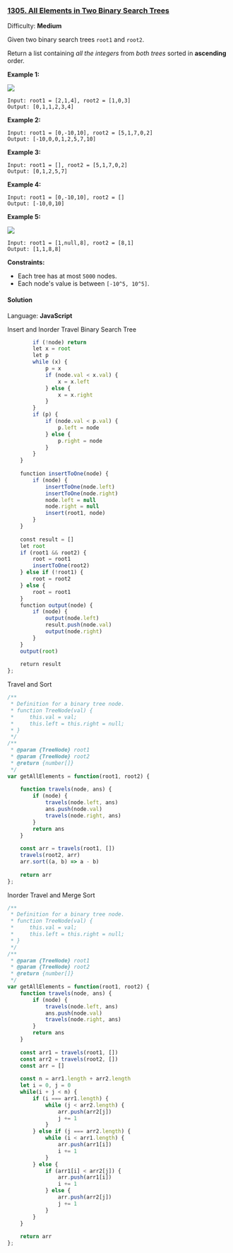 ### [1305\. All Elements in Two Binary Search Trees](https://leetcode.com/problems/all-elements-in-two-binary-search-trees/)

Difficulty: **Medium**


Given two binary search trees `root1` and `root2`.

Return a list containing _all the integers_ from _both trees_ sorted in **ascending** order.

**Example 1:**

![](https://assets.leetcode.com/uploads/2019/12/18/q2-e1.png)

```
Input: root1 = [2,1,4], root2 = [1,0,3]
Output: [0,1,1,2,3,4]
```

**Example 2:**

```
Input: root1 = [0,-10,10], root2 = [5,1,7,0,2]
Output: [-10,0,0,1,2,5,7,10]
```

**Example 3:**

```
Input: root1 = [], root2 = [5,1,7,0,2]
Output: [0,1,2,5,7]
```

**Example 4:**

```
Input: root1 = [0,-10,10], root2 = []
Output: [-10,0,10]
```

**Example 5:**

![](https://assets.leetcode.com/uploads/2019/12/18/q2-e5-.png)

```
Input: root1 = [1,null,8], root2 = [8,1]
Output: [1,1,8,8]
```

**Constraints:**

*   Each tree has at most `5000` nodes.
*   Each node's value is between `[-10^5, 10^5]`.


#### Solution

Language: **JavaScript**

Insert and Inorder Travel Binary Search Tree
```javascript
        if (!node) return
        let x = root
        let p
        while (x) {
            p = x
            if (node.val < x.val) {
                x = x.left
            } else {
                x = x.right
            }
        }
        if (p) {
            if (node.val < p.val) {
                p.left = node
            } else {
                p.right = node
            }
        }
    }
    
    function insertToOne(node) {
        if (node) {
            insertToOne(node.left)
            insertToOne(node.right)
            node.left = null
            node.right = null
            insert(root1, node)
        }
    }
    
    const result = []
    let root
    if (root1 && root2) {
        root = root1
        insertToOne(root2)
    } else if (!root1) {
        root = root2
    } else {
        root = root1
    }
    function output(node) {
        if (node) {
            output(node.left)
            result.push(node.val)
            output(node.right)
        }
    }
    output(root)
    
    return result
};
```

Travel and Sort
```javascript
/**
 * Definition for a binary tree node.
 * function TreeNode(val) {
 *     this.val = val;
 *     this.left = this.right = null;
 * }
 */
/**
 * @param {TreeNode} root1
 * @param {TreeNode} root2
 * @return {number[]}
 */
var getAllElements = function(root1, root2) {
    
    function travels(node, ans) {
        if (node) {
            travels(node.left, ans)
            ans.push(node.val)
            travels(node.right, ans)
        }
        return ans
    }
    
    const arr = travels(root1, [])
    travels(root2, arr)
    arr.sort((a, b) => a - b)
    
    return arr
};
```

Inorder Travel and Merge Sort
```javascript
/**
 * Definition for a binary tree node.
 * function TreeNode(val) {
 *     this.val = val;
 *     this.left = this.right = null;
 * }
 */
/**
 * @param {TreeNode} root1
 * @param {TreeNode} root2
 * @return {number[]}
 */
var getAllElements = function(root1, root2) {
    function travels(node, ans) {
        if (node) {
            travels(node.left, ans)
            ans.push(node.val)
            travels(node.right, ans)
        }
        return ans
    }
    
    const arr1 = travels(root1, [])
    const arr2 = travels(root2, [])
    const arr = []
    
    const n = arr1.length + arr2.length
    let i = 0, j = 0
    while(i + j < n) {
        if (i === arr1.length) {
            while (j < arr2.length) {
                arr.push(arr2[j])
                j += 1
            }
        } else if (j === arr2.length) {
            while (i < arr1.length) {
                arr.push(arr1[i])
                i += 1
            }
        } else {
            if (arr1[i] < arr2[j]) {
                arr.push(arr1[i])
                i += 1
            } else {
                arr.push(arr2[j])
                j += 1
            }
        }
    }
    
    return arr
};
```